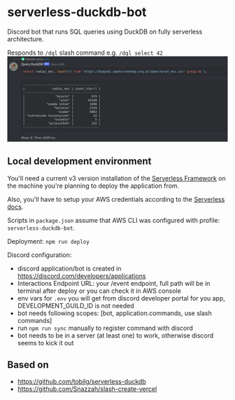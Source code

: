 # serverless-duckdb-bot
Discord bot that runs SQL queries using DuckDB on fully serverless architecture.

Responds to `/dql` slash command e.g. `/dql select 42`
![screenshot showing bot replying to /dql command](screenshot.png)

## Local development environment
You'll need a current v3 version installation of the [Serverless Framework](https://serverless.com) on the machine you're planning to deploy the application from.

Also, you'll have to setup your AWS credentials according to the [Serverless docs](https://www.serverless.com/framework/docs/providers/aws/guide/credentials/).

Scripts in `package.json` assume that AWS CLI was configured with profile: `serverless-duckdb-bot`.

Deployment: `npm run deploy`

Discord configuration:
- discord application/bot is created in https://discord.com/developers/applications
- Interactions Endpoint URL: your /event endpoint, full path will be in terminal after deploy or you can check it in AWS console
- env vars for `.env` you will get from discord developer portal for you app, DEVELOPMENT_GUILD_ID is not needed
- bot needs following scopes: [bot, application.commands, use slash commands]
- run `npm run sync` manually to register command with discord
- bot needs to be in a server (at least one) to work, otherwise discord seems to kick it out

## Based on
- https://github.com/tobilg/serverless-duckdb
- https://github.com/Snazzah/slash-create-vercel
